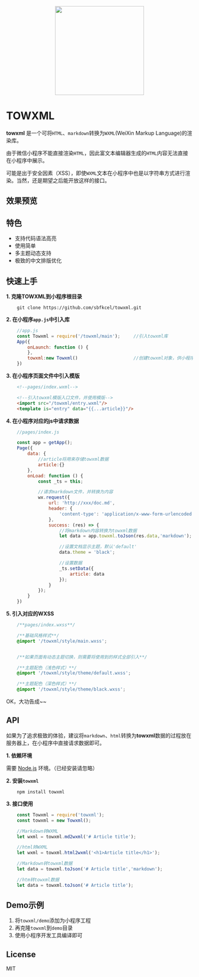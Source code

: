 <div align="center"><img width="240" src="https://cdn.rawgit.com/sbfkcel/towxml/78b0886d/logo.svg"/></div>


# TOWXML

**towxml** 是一个可将`HTML`、`markdown`转换为`WXML`(WeiXin Markup Language)的渲染库。

由于微信小程序不能直接渲染`HTML`，因此富文本编辑器生成的`HTML`内容无法直接在小程序中展示。

可能是出于安全因素（XSS），即使`WXML`文本在小程序中也是以字符串方式进行渲染。当然，还是期望之后能开放这样的接口。


## 效果预览


## 特色

- 支持代码语法高亮
- 使用简单
- 多主题动态支持
- 极致的中文排版优化

## 快速上手

**1. 克隆TOWXML到小程序根目录**
```
    git clone https://github.com/sbfkcel/towxml.git
```

**2. 在小程序`app.js`中引入库**
```javascript
    //app.js
    const Towxml = require('/towxml/main');     //引入towxml库
    App({
        onLaunch: function () {
        },
        towxml:new Towxml()                     //创建towxml对象，供小程序页面使用
    })
```

**3. 在小程序页面文件中引入模版**
```html
    <!--pages/index.wxml-->

    <!--引入towxml模版入口文件，并使用模版-->
    <import src="/towxml/entry.wxml"/>
    <template is="entry" data="{{...article}}"/>
```

**4. 在小程序对应的js中请求数据**
```javascript
    //pages/index.js

    const app = getApp();
    Page({
        data: {
            //article将用来存储towxml数据
            article:{}
        },
        onLoad: function () {
            const _ts = this;

            //请求markdown文件，并转换为内容
            wx.request({
                url: 'http://xxx/doc.md',
                header: {
                    'content-type': 'application/x-www-form-urlencoded'
                },
                success: (res) => {
                    //将markdown内容转换为towxml数据
                    let data = app.towxml.toJson(res.data,'markdown');

                    //设置文档显示主题，默认'default'
                    data.theme = 'black';

                    //设置数据
                    _ts.setData({
                        article: data
                    });
                }
            });
        }
    })
```

**5. 引入对应的WXSS**
```css
    /**pages/index.wxss**/

    /**基础风格样式**/
    @import '/towxml/style/main.wxss';


    /**如果页面有动态主题切换，则需要将使用到的样式全部引入**/

    /**主题配色（浅色样式）**/
    @import '/towxml/style/theme/default.wxss';

    /**主题配色（深色样式）**/
    @import '/towxml/style/theme/black.wxss';
```

OK，大功告成~~


## API
如果为了追求极致的体验，建议将`markdown`、`html`转换为**towxml**数据的过程放在服务器上，在小程序中直接请求数据即可。

**1. 依赖环境**

需要 [Node.js](https://www.nodejs.org/) 环境。（已经安装请忽略）


**2. 安装`towxml`**
```
    npm install towxml
```

**3. 接口使用**
```javascript
    const Towxml = require('towxml');
    const towxml = new Towxml();

    //Markdown转WXML
    let wxml = towxml.md2wxml('# Article title');

    //html转WXML
    let wxml = towxml.html2wxml('<h1>Article title</h1>');

    //Markdown转towxml数据
    let data = towxml.toJson('# Article title','markdown');

    //htm转towxml数据
    let data = towxml.toJson('# Article title');
```

## Demo示例
1. 将`towxml/demo`添加为小程序工程
2. 再克隆`towxml`到`demo`目录
3. 使用小程序开发工具编译即可

## License
MIT
